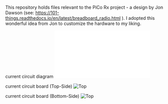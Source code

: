 This repository holds files relevant to the PiCo Rx project - a design by Jon Dawson 
(see: https://101-things.readthedocs.io/en/latest/breadboard_radio.html ).
I adopted this wonderful idea from Jon to customize the hardware to my liking.

current circuit diagram
![diagram](/Feinmechaniker/pico-sdr/blob/master/01_sheet/PICO_SDR.sch.pdf)

current circuit board (Top-Side)
![Top](/Feinmechaniker/pico-sdr/tree/master/00_doc/LP_Top.png)

current circuit board (Bottom-Side)
![Top](/Feinmechaniker/pico-sdr/tree/master/00_doc/LP_Bottom.png)